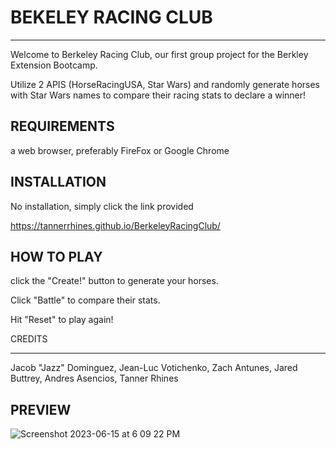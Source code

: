 # BEKELEY RACING CLUB
---------------------

Welcome to Berkeley Racing Club, our first group project for the Berkley Extension Bootcamp.

Utilize 2 APIS (HorseRacingUSA, Star Wars) and randomly generate horses with Star Wars names to compare their racing stats to declare a winner!


REQUIREMENTS
-------------
a web browser, preferably FireFox or Google Chrome

INSTALLATION
--------------

No installation, simply click the link provided

https://tannerrhines.github.io/BerkeleyRacingClub/


HOW TO PLAY
-------------

click the "Create!" button to generate your horses. 

Click "Battle" to compare their stats. 

Hit "Reset" to play again!



CREDITS
________

Jacob "Jazz" Dominguez,
Jean-Luc Votichenko,
Zach Antunes,
Jared Buttrey,
Andres Asencios,
Tanner Rhines



PREVIEW
-------
![Screenshot 2023-06-15 at 6 09 22 PM](https://github.com/TannerRhines/BerkeleyRacingClub/assets/129781576/8bd769ef-6b54-45df-a732-79ed4597cfb4)
